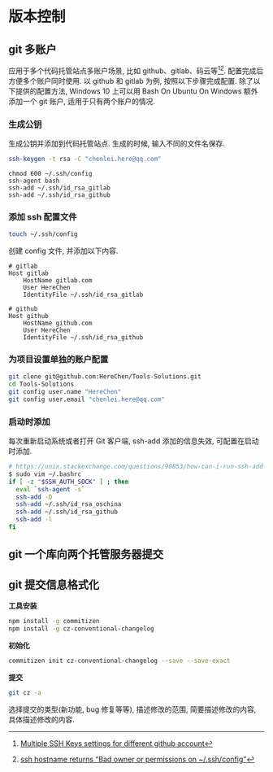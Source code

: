 # 版本控制

## git 多账户

应用于多个代码托管站点多账户场景, 比如 github、gitlab、码云等[^gitMultipleAccount][^gitMultipleAccountBadOwner]. 配置完成后方便多个账户同时使用. 以 github 和 gitlab 为例, 按照以下步骤完成配置. 除了以下提供的配置方法, Windows 10 上可以用 Bash On Ubuntu On Windows 额外添加一个 git 账户, 适用于只有两个账户的情况.

### 生成公钥

生成公钥并添加到代码托管站点. 生成的时候, 输入不同的文件名保存.

```bash
ssh-keygen -t rsa -C "chenlei.here@qq.com"
```

```
chmod 600 ~/.ssh/config
ssh-agent bash
ssh-add ~/.ssh/id_rsa_gitlab
ssh-add ~/.ssh/id_rsa_github
```

### 添加 ssh 配置文件

```bash
touch ~/.ssh/config
```

创建 config 文件, 并添加以下内容.

```
# gitlab
Host gitlab
    HostName gitlab.com
    User HereChen
    IdentityFile ~/.ssh/id_rsa_gitlab

# github
Host github
    HostName github.com
    User HereChen
    IdentityFile ~/.ssh/id_rsa_github
```

### 为项目设置单独的账户配置

```bash
git clone git@github.com:HereChen/Tools-Solutions.git
cd Tools-Solutions
git config user.name "HereChen"
git config user.email "chenlei.here@qq.com"
```

### 启动时添加

每次重新启动系统或者打开 Git 客户端, ssh-add 添加的信息失效, 可配置在启动时添加.

```bash
# https://unix.stackexchange.com/questions/90853/how-can-i-run-ssh-add-automatically-without-password-prompt
$ sudo vim ~/.bashrc
if [ -z "$SSH_AUTH_SOCK" ] ; then
  eval `ssh-agent -s`
  ssh-add -D
  ssh-add ~/.ssh/id_rsa_oschina
  ssh-add ~/.ssh/id_rsa_github
  ssh-add -l
fi
```

[^gitMultipleAccount]: [Multiple SSH Keys settings for different github account](https://gist.github.com/jexchan/2351996)
[^gitMultipleAccountBadOwner]: [ssh hostname returns “Bad owner or permissions on ~/.ssh/config”](https://serverfault.com/questions/253313/ssh-hostname-returns-bad-owner-or-permissions-on-ssh-config)

## git 一个库向两个托管服务器提交

## git 提交信息格式化

**工具安装**

```bash
npm install -g commitizen
npm install -g cz-conventional-changelog
```

**初始化**

```bash
commitizen init cz-conventional-changelog --save --save-exact
```

**提交**

```bash
git cz -a
```

选择提交的类型(新功能, bug 修复等等), 描述修改的范围, 简要描述修改的内容, 具体描述修改的内容.


